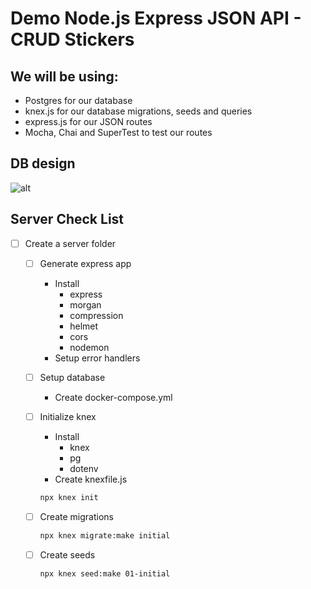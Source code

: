# Demo Node.js Express JSON API - CRUD Stickers

## We will be using:
  * Postgres for our database
  * knex.js for our database migrations, seeds and queries
  * express.js for our JSON routes
  * Mocha, Chai and SuperTest to test our routes

## DB design
![alt](https://lucid.app/publicSegments/view/36247a7a-70dd-407a-b8d4-a0998c20f188/image.png)

## Server Check List
* [ ] Create a server folder
  * [ ] Generate express app
    * Install
      * express
      * morgan
      * compression
      * helmet
      * cors
      * nodemon
    * Setup error handlers
  * [ ] Setup database
    * Create docker-compose.yml
  * [ ] Initialize knex
    * Install
      * knex
      * pg
      * dotenv
    * Create knexfile.js
    ```sh
    npx knex init
    ```
  * [ ] Create migrations
    ```sh
    npx knex migrate:make initial
    ```
  * [ ] Create seeds
    ```sh
    npx knex seed:make 01-initial
    ```

